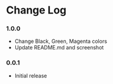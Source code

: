 # Change Log

### 1.0.0

- Change Black, Green, Magenta colors
- Update README.md and screenshot

### 0.0.1

- Initial release

